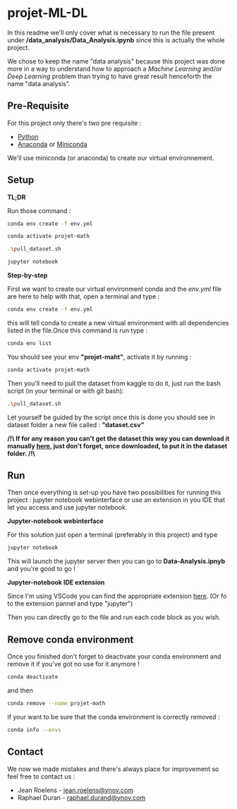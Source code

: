# projet-ML-DL

In this readme we'll only cover what is necessary to run the file present under **/data_analysis/Data_Analysis.ipynb**
since this is actually the whole project.

We chose to keep the name "data analysis" because this project was done more in a way to understand how to approach a *Machine Learning* and/or *Deep Learning* problem than trying to have great result henceforth the name "data analysis". 
##  Pre-Requisite

For this project only there's two pre requisite :
- [Python](https://www.python.org/downloads/)
- [Anaconda](https://docs.anaconda.com/anaconda/install/) or [Miniconda](https://docs.anaconda.com/miniconda/install/)

We'll use miniconda (or anaconda) to create our virtual environnement. 

## Setup

**TL;DR**

Run those command : 
```bash
conda env create -f env.yml

conda activate projet-math

.\pull_dataset.sh

jupyter notebook
```


**Step-by-step**

First we want to create our virtual environment conda and the *env.yml* file are here to help with that, open a terminal and type :
```bash
conda env create -f env.yml
```

this will tell conda to create a new virtual environment with all dependencies listed in the file.Once this command is run type :
```bash
conda env list
```
You should see your env **"projet-maht"**, activate it by running :
```bash
conda activate projet-math
```
Then you'll need to pull the dataset from kaggle to do it, just run the bash script (in your terminal or with git bash):
```bash
.\pull_dataset.sh
```
Let yourself be guided by the script once this is done you should see in dataset folder a new file called : **"dataset.csv"**

**/!\ If for any reason you can't get the dataset this way you can download it manually [here](https://www.kaggle.com/datasets/maharshipandya/-spotify-tracks-dataset), just don't forget, once downloaded, to put it in the dataset folder.  /!\\**

## Run

Then once everything is set-up you have two possibilities for running this project : jupyter notebook webinterface or use an extension in you IDE that let you access and use jupyter notebook.

**Jupyter-notebook webinterface**

For this solution just open a terminal (preferably in this project) and type
```bash
jupyter notebook
```
This will launch the jupyter server then you can go to **Data-Analysis.ipnyb** and you're good to go !

**Jupyter-notebook IDE extension**

Since I'm using VSCode you can find the appropriate extension [here](https://marketplace.visualstudio.com/items?itemName=ms-toolsai.jupyter). (Or fo to the extension pannel and type "jupyter")

Then you can directly go to the file and run each code block as you wish.

## Remove conda environment

Once you finished don't forget to deactivate your conda environment and remove it if you've got no use for it anymore !

```bash
conda deactivate
```

and then 

```bash
conda remove --name projet-math
```

if your want to be sure that the conda environment is correctly removed : 

```bash
conda info --envs
```
## Contact

We now we made mistakes and there's always place for improvement so feel free to contact us :

 - Jean Roelens - jean.roelens@ynov.com    
 - Raphael Duran - raphael.durand@ynov.com

